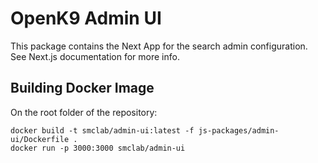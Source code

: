 # OpenK9 Admin UI

This package contains the Next App for the search admin configuration. See Next.js documentation for more info.

## Building Docker Image

On the root folder of the repository:

```
docker build -t smclab/admin-ui:latest -f js-packages/admin-ui/Dockerfile .
docker run -p 3000:3000 smclab/admin-ui
```
